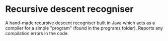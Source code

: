 # Recursive descent recogniser
A hand-made recursive descent recogniser built in Java which acts as a compiler for a simple "program" (found in the programs folder). Reports any compilation errors in the code.